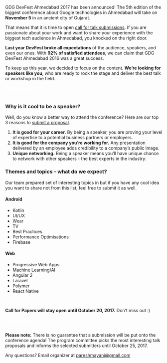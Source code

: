 GDG DevFest Ahmedabad 2017 has been announced! The 5th edition of the biggest conference about Google technologies in Ahmedabad will take on **November 5** in an ancient city of Gujarat.

That means that it is time to open [call for talk submissions](https://docs.google.com/forms/d/e/1FAIpQLSeg41OhfG4cQnB17l7zztuA28S1rOuMH6Q3-VUq94yVoZVu4w/viewform). If you are passionate about your work and want to share your experience with the biggest tech audience in Ahmedabad, you knocked on the right door.

**Last year DevFest broke all expectations** of the audience, speakers, and even our ones. With **92% of satisfied attendees**, we can claim that GDG DevFest Ahmedabad 2016 was a great success.

<!--
<div class="quote-container reverse">
  <div class="quote-photo" style="background-image: url('/2015/images/people/jakub_skvara.jpg')"></div>
  <div class="quote-text-wrapper">
    <div class="quote-text">"Devfest Ukraine 2015 was one of the best conferences I've been to. I'm really glad, that I've had a chance to meet great people there, and I would like to thank all organisers of this awesome event."</div>
    <div class="quote-author">- Jakub Škvára, DevFest '15 Speaker</div>
  </div>
</div>
-->

To keep up this year, we decided to focus on the content. **We’re looking for speakers like you**, who are ready to rock the stage and deliver the best talk or workshop in the field.
<div class="text-center">
<a href="https://docs.google.com/forms/d/e/1FAIpQLSeg41OhfG4cQnB17l7zztuA28S1rOuMH6Q3-VUq94yVoZVu4w/viewform" target="_blank" class="style-scope header-content" style="color: white; ">
  <paper-button class="primary style-scope header-content x-scope paper-button-0" raised="" role="button" tabindex="0" animated="" aria-disabled="false" elevation="1">Submit a proposal</paper-button>
</a>
</div>
<br/>

### Why is it cool to be a speaker?

Well, do you know a better way to attend the conference? Here are our top 3 reasons to [submit a proposal](https://docs.google.com/forms/d/e/1FAIpQLSeg41OhfG4cQnB17l7zztuA28S1rOuMH6Q3-VUq94yVoZVu4w/viewform).

1. **It is good for your career.** By being a speaker, you are proving your level of expertise to a potential business partners or employers.
2. **It is good for the company you’re working for.** Any presentation delivered by an employee adds credibility to a company’s public image.
3. **Unique networking.** Being a speaker means you’ll have unique chance to network with other speakers - the best experts in the industry.

<!--
<div class="quote-container">
  <div class="quote-photo" style="background-image: url('/2015/images/people/juarez_filho.jpg')"></div>
  <div class="quote-text-wrapper">
      <div class="quote-text">"I got really impressed with everything... DevFest Ukraine 2015 was a BLAST. … Speakers devoted to bringing great content, and the extra conference activities helped us to become more united as community and friends."</div>
      <div class="quote-author">Juarez Filho, DevFest '15 Speaker</div>
  </div>
</div>
<br/>
-->

### Themes and topics – what do we expect?

Our team prepared set of interesting topics in but if you have any cool idea you want to share not from this list, feel free to submit it as well.

#### Android
* Kotlin
* UI/UX
* Wear
* TV
* Best Practices
* Performance Optimisations
* Firebase

#### Web
* Progressive Web Apps
* Machine Learning/AI
* Angular 2
* Laravel
* Polymer
* React Native

<br/>

**Call for Papers will stay open until October 20, 2017.** Don’t miss out :)

<div class="text-center">
<a href="https://docs.google.com/forms/d/e/1FAIpQLSeg41OhfG4cQnB17l7zztuA28S1rOuMH6Q3-VUq94yVoZVu4w/viewform" target="_blank" class="style-scope header-content" style="color: white; ">
  <paper-button class="primary style-scope header-content x-scope paper-button-0" raised="" role="button" tabindex="0" animated="" aria-disabled="false" elevation="1">Submit a proposal</paper-button>
</a>
</div>
<br/>

**Please note:** There is no guarantee that a submission will be put onto the conference agenda! The program committee picks the most interesting talk proposals and informs the selected submitters until October 25, 2017.

Any questions? Email organizer at [pareshmayani@gmail.com](mailto:pareshmayani@gmail.com)



